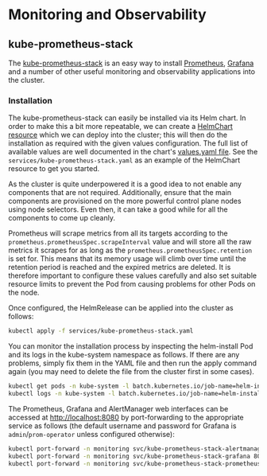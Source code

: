 # Monitoring and Observability

## kube-prometheus-stack
The [kube-prometheus-stack](https://github.com/prometheus-community/helm-charts/tree/main/charts/kube-prometheus-stack) is an easy way to install [Prometheus](https://prometheus.io/), [Grafana](http://grafana.com/) and a number of other useful monitoring and observability applications into the cluster.

### Installation
The kube-prometheus-stack can easily be installed via its Helm chart. In order to make this a bit more repeatable, we can create a [HelmChart resource](https://docs.k3s.io/helm#using-the-helm-controller) which we can deploy into the cluster; this will then do the installation as required with the given values configuration. The full list of available values are well documented in the chart's [values.yaml file](https://github.com/prometheus-community/helm-charts/blob/main/charts/kube-prometheus-stack/values.yaml). See the `services/kube-prometheus-stack.yaml` as an example of the HelmChart resource to get you started.

As the cluster is quite underpowered it is a good idea to not enable any components that are not required. Additionally, ensure that the main components are provisioned on the more powerful control plane nodes using node selectors. Even then, it can take a good while for all the components to come up cleanly.

Prometheus will scrape metrics from all its targets according to the  `prometheus.prometheusSpec.scrapeInterval` value and will store all the raw metrics it scrapes for as long as the `prometheus.prometheusSpec.retention` is set for. This means that its memory usage will climb over time until the retention period is reached and the expired metrics are deleted. It is therefore important to configure these values carefully and also set suitable resource limits to prevent the Pod from causing problems for other Pods on the node.

Once configured, the HelmRelease can be applied into the cluster as follows:
```bash
kubectl apply -f services/kube-prometheus-stack.yaml
```

You can monitor the installation process by inspecting the helm-install Pod and its logs in the kube-system namespace as follows. If there are any problems, simply fix them in the YAML file and then run the apply command again (you may need to delete the file from the cluster first in some cases).

```bash
kubectl get pods -n kube-system -l batch.kubernetes.io/job-name=helm-install-kube-prometheus-stack
kubectl logs -n kube-system -l batch.kubernetes.io/job-name=helm-install-kube-prometheus-stack -f
```

The Prometheus, Grafana and AlertManager web interfaces can be accessed at [http://localhost:8080](http://localhost:8080) by port-forwarding to the appropriate service as follows (the default username and password for Grafana is `admin`/`prom-operator` unless configured otherwise):

```bash
kubectl port-forward -n monitoring svc/kube-prometheus-stack-alertmanager 8080:9093
kubectl port-forward -n monitoring svc/kube-prometheus-stack-grafana 8080:8080
kubectl port-forward -n monitoring svc/kube-prometheus-stack-prometheus 8080:9090
```
